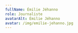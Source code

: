 ```yaml
---
fullName: Émilie Jéhanno
role: Journaliste
avatarAlt: Émilie Jéhanno
avatar: /img/emilie-jehanno.jpg
---
```

